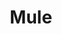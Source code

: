 ---
layout: term
title: 'Mule'
name: mule
description: "compte Ingress ne servant uniquement qu’à stocker des items (c’est interdit !!). Désigne aussi les personnes qui se déplacent dans le but de transférer des items (ex :des clés) d’une personne à une autre"
---